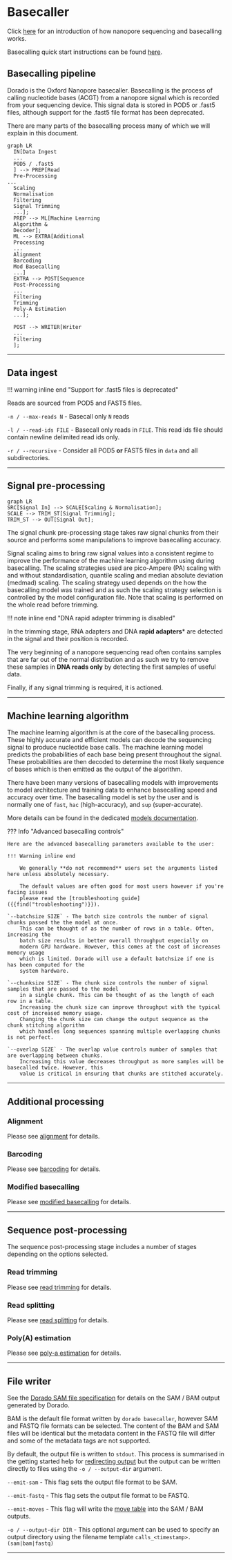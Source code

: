 # Basecaller

Click [here](https://nanoporetech.com/platform/technology/basecalling) for an introduction of how
nanopore sequencing and basecalling works.

Basecalling quick start instructions can be found [here]({{find("simplex")}}).

## Basecalling pipeline

Dorado is the Oxford Nanopore basecaller. Basecalling is the process of calling nucleotide bases (ACGT) from
a nanopore signal which is recorded from your sequencing device. This signal data is stored
in POD5 or .fast5 files, although support for the .fast5 file format has been deprecated.

There are many parts of the basecalling process many of which we will explain in this document.

``` mermaid
graph LR
  IN[Data Ingest
  ...
  POD5 / .fast5
  ] --> PREP[Read
  Pre-Processing
...
  Scaling
  Normalisation
  Filtering
  Signal Trimming
  ...];
  PREP --> ML[Machine Learning
  Algorithm &
  Decoder];
  ML --> EXTRA[Additional
  Processing
  ...
  Alignment
  Barcoding
  Mod Basecalling
  ...]
  EXTRA --> POST[Sequence
  Post-Processing
  ...
  Filtering
  Trimming
  Poly-A Estimation
  ...];

  POST --> WRITER[Writer
  ...
  Filtering
  ];
```

---

## Data ingest

!!! warning inline end "Support for .fast5 files is deprecated"

Reads are sourced from POD5 and FAST5 files.

`-n / --max-reads N` - Basecall only `N` reads

`-l / --read-ids FILE` - Basecall only reads in `FILE`. This read ids file should contain newline delimited read ids only.

`-r / --recursive` - Consider all POD5 **or** FAST5 files in `data` and all subdirectories.

---

## Signal pre-processing

```mermaid
graph LR
SRC[Signal In] --> SCALE[Scaling & Normalisation];
SCALE --> TRIM_ST[Signal Trimming];
TRIM_ST --> OUT[Signal Out];
```

The signal chunk pre-processing stage takes raw signal chunks from their source and performs some
manipulations to improve basecalling accuracy.

Signal scaling aims to bring raw signal values into a consistent regime to improve the
performance of the machine learning algorithm using during basecalling.
The scaling strategies used are pico-Ampere (PA) scaling with and
without standardisation, quantile scaling and median absolute deviation (medmad) scaling.
The scaling strategy used depends on the how the basecalling model was trained and as such
the scaling strategy selection is controlled by the model configuration file. Note that scaling is
performed on the whole read before trimming.

!!! note inline end "DNA rapid adapter trimming is disabled"

In the trimming stage, RNA adapters and DNA **rapid adapters*** are detected in the signal
and their position is recorded.

The very beginning of a nanopore sequencing read often contains samples that are far out of
the normal distribution and as such we try to remove these samples in **DNA reads only**
by detecting the first samples of useful data.

Finally, if any signal trimming is required, it is actioned.

---

## Machine learning algorithm

The machine learning algorithm is at the core of the basecalling process. These highly accurate
and efficient models can decode the sequencing signal to produce nucleotide base calls.
The machine learning model predicts the probabilities of each base being present throughout the
signal. These probabilities are then decoded to determine the most likely sequence of bases which
is then emitted as the output of the algorithm.

There have been many versions of basecalling models with improvements to model architecture and
training data to enhance basecalling speed and accuracy over time. The basecalling model
is set by the user and is normally one of `fast`, `hac` (high-accuracy), and `sup` (super-accurate).

More details can be found in the dedicated [models documentation]({{find("models")}}).

??? Info "Advanced basecalling controls"

    Here are the advanced basecalling parameters available to the user:

    !!! Warning inline end

        We generally **do not recommend** users set the arguments listed here unless absolutely necessary.

        The default values are often good for most users however if you're facing issues
        please read the [troubleshooting guide]({{find("troubleshooting")}}).

    `--batchsize SIZE` - The batch size controls the number of signal chunks passed the the model at once.
        This can be thought of as the number of rows in a table. Often, increasing the
        batch size results in better overall throughput especially on
        modern GPU hardware. However, this comes at the cost of increases memory usage
        which is limited. Dorado will use a default batchsize if one is has been computed for the
        system hardware.

    `--chunksize SIZE` - The chunk size controls the number of signal samples that are passed to the model
        in a single chunk. This can be thought of as the length of each row in a table.
        Increasing the chunk size can improve throughput with the typical cost of increased memory usage.
        Changing the chunk size can change the output sequence as the chunk stitching algorithm
        which handles long sequences spanning multiple overlapping chunks is not perfect.

    `--overlap SIZE` - The overlap value controls number of samples that are overlapping between chunks.
        Increasing this value decreases throughput as more samples will be basecalled twice. However, this
        value is critical in ensuring that chunks are stitched accurately.

---

## Additional processing

### Alignment

Please see [alignment]({{find("alignment")}}) for details.

### Barcoding

Please see [barcoding]({{find("barcoding")}}) for details.

### Modified basecalling

Please see [modified basecalling]({{find("mods")}}) for details.

---

## Sequence post-processing

The sequence post-processing stage includes a number of stages depending on the options selected.

### Read trimming

Please see [read trimming]({{find("read_trimming")}}) for details.

### Read splitting

Please see [read splitting]({{find("read_splitting")}}) for details.

### Poly(A) estimation

Please see [poly-a estimation]({{find("polya_estimation")}}) for details.

---

## File writer

See the [Dorado SAM file specification]({{find("sam_spec")}}) for details on the SAM / BAM output
generated by Dorado.

BAM is the default file format written by `dorado basecaller`, however SAM and FASTQ file formats
can be selected. The content of the BAM and SAM files will be identical but the metadata
content in the FASTQ file will differ and some of the metadata tags are not supported.

By default, the output file is written to `stdout`. This process is summarised in the
getting started help for [redirecting output]({{find("index")}}#redirecting-output) but
the output can be written directly to files using the `-o / --output-dir` argument.

`--emit-sam` - This flag sets the output file format to be SAM.

`--emit-fastq` - This flag sets the output file format to be FASTQ.

`--emit-moves` - This flag will write the [move table]({{find("move_table")}}) into the SAM / BAM outputs.

`-o / --output-dir DIR` - This optional argument can be used to specify an output directory using
    the filename template `calls_<timestamp>.(sam|bam|fastq)`

---
